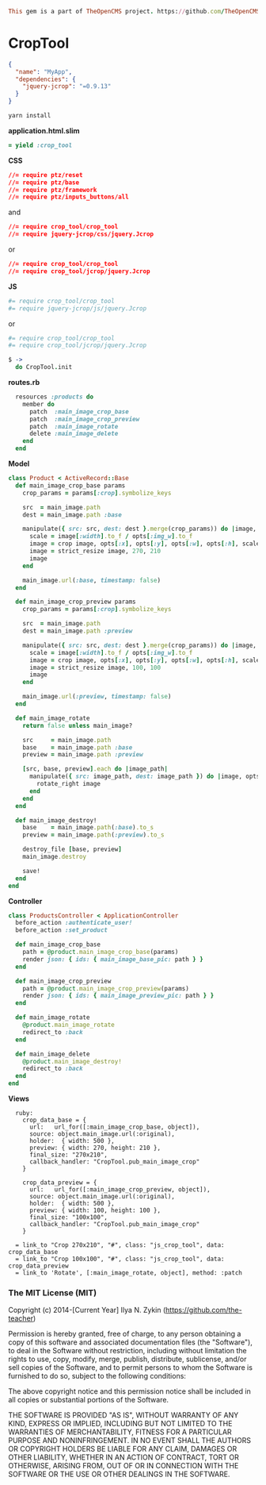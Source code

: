 ```ruby
This gem is a part of TheOpenCMS project. https://github.com/TheOpenCMS
```

# CropTool

```json
{
  "name": "MyApp",
  "dependencies": {
    "jquery-jcrop": "=0.9.13"
  }
}
```

```sh
yarn install
```

**application.html.slim**

```ruby
= yield :crop_tool
```

**CSS**

```css
//= require ptz/reset
//= require ptz/base
//= require ptz/framework
//= require ptz/inputs_buttons/all
```

and

```css
//= require crop_tool/crop_tool
//= require jquery-jcrop/css/jquery.Jcrop
```

or

```css
//= require crop_tool/crop_tool
//= require crop_tool/jcrop/jquery.Jcrop
```

**JS**

```coffee
#= require crop_tool/crop_tool
#= require jquery-jcrop/js/jquery.Jcrop
```

or

```coffee
#= require crop_tool/crop_tool
#= require crop_tool/jcrop/jquery.Jcrop
```

```coffee
$ ->
  do CropTool.init
```

**routes.rb**

```ruby
  resources :products do
    member do
      patch  :main_image_crop_base
      patch  :main_image_crop_preview
      patch  :main_image_rotate
      delete :main_image_delete
    end
  end
```

**Model**

```ruby
class Product < ActiveRecord::Base
  def main_image_crop_base params
    crop_params = params[:crop].symbolize_keys

    src  = main_image.path
    dest = main_image.path :base

    manipulate({ src: src, dest: dest }.merge(crop_params)) do |image, opts|
      scale = image[:width].to_f / opts[:img_w].to_f
      image = crop image, opts[:x], opts[:y], opts[:w], opts[:h], scale
      image = strict_resize image, 270, 210
      image
    end

    main_image.url(:base, timestamp: false)
  end

  def main_image_crop_preview params
    crop_params = params[:crop].symbolize_keys

    src  = main_image.path
    dest = main_image.path :preview

    manipulate({ src: src, dest: dest }.merge(crop_params)) do |image, opts|
      scale = image[:width].to_f / opts[:img_w].to_f
      image = crop image, opts[:x], opts[:y], opts[:w], opts[:h], scale
      image = strict_resize image, 100, 100
      image
    end

    main_image.url(:preview, timestamp: false)
  end

  def main_image_rotate
    return false unless main_image?

    src     = main_image.path
    base    = main_image.path :base
    preview = main_image.path :preview

    [src, base, preview].each do |image_path|
      manipulate({ src: image_path, dest: image_path }) do |image, opts|
        rotate_right image
      end
    end
  end

  def main_image_destroy!
    base    = main_image.path(:base).to_s
    preview = main_image.path(:preview).to_s

    destroy_file [base, preview]
    main_image.destroy

    save!
  end
end
```

**Controller**

```ruby
class ProductsController < ApplicationController
  before_action :authenticate_user!
  before_action :set_product

  def main_image_crop_base
    path = @product.main_image_crop_base(params)
    render json: { ids: { main_image_base_pic: path } }
  end

  def main_image_crop_preview
    path = @product.main_image_crop_preview(params)
    render json: { ids: { main_image_preview_pic: path } }
  end

  def main_image_rotate
    @product.main_image_rotate
    redirect_to :back
  end

  def main_image_delete
    @product.main_image_destroy!
    redirect_to :back
  end
end
```

**Views**

```slim
  ruby:
    crop_data_base = {
      url:   url_for([:main_image_crop_base, object]),
      source: object.main_image.url(:original),
      holder:  { width: 500 },
      preview: { width: 270, height: 210 },
      final_size: "270x210",
      callback_handler: "CropTool.pub_main_image_crop"
    }

    crop_data_preview = {
      url:   url_for([:main_image_crop_preview, object]),
      source: object.main_image.url(:original),
      holder:  { width: 500 },
      preview: { width: 100, height: 100 },
      final_size: "100x100",
      callback_handler: "CropTool.pub_main_image_crop"
    }

  = link_to "Crop 270x210", "#", class: "js_crop_tool", data: crop_data_base
  = link_to "Crop 100x100", "#", class: "js_crop_tool", data: crop_data_preview
  = link_to 'Rotate', [:main_image_rotate, object], method: :patch
```

### The MIT License (MIT)

Copyright (c) 2014-[Current Year] Ilya N. Zykin (https://github.com/the-teacher)

Permission is hereby granted, free of charge, to any person obtaining a copy of this software and associated documentation files (the "Software"), to deal in the Software without restriction, including without limitation the rights to use, copy, modify, merge, publish, distribute, sublicense, and/or sell copies of the Software, and to permit persons to whom the Software is furnished to do so, subject to the following conditions:

The above copyright notice and this permission notice shall be included in all copies or substantial portions of the Software.

THE SOFTWARE IS PROVIDED "AS IS", WITHOUT WARRANTY OF ANY KIND, EXPRESS OR IMPLIED, INCLUDING BUT NOT LIMITED TO THE WARRANTIES OF MERCHANTABILITY, FITNESS FOR A PARTICULAR PURPOSE AND NONINFRINGEMENT. IN NO EVENT SHALL THE AUTHORS OR COPYRIGHT HOLDERS BE LIABLE FOR ANY CLAIM, DAMAGES OR OTHER LIABILITY, WHETHER IN AN ACTION OF CONTRACT, TORT OR OTHERWISE, ARISING FROM, OUT OF OR IN CONNECTION WITH THE SOFTWARE OR THE USE OR OTHER DEALINGS IN THE SOFTWARE.
